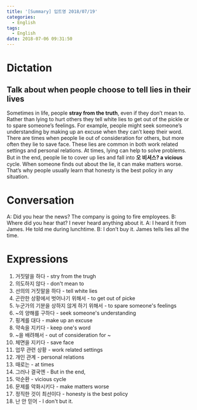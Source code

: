 ```yaml
---
title: '[Summary] 입트영 2018/07/19'
categories:
  - English
tags:
  - English
date: 2018-07-06 09:31:50
---
```


# Dictation

## Talk about when people choose to tell lies in their lives

Sometimes in life, people **stray from the truth**, even if they don’t mean to. Rather than lying to hurt others they tell white lies to get out of the pickle or to spare someone’s feelings. For example, people might seek someone’s understanding by making up an excuse when they can’t keep their word. There are times when people lie out of consideration for others, but more often they lie to save face. These lies are common in both work related settings and personal relations. At times, lying can help to solve problems. But in the end, people lie to cover up lies and fall into **오 비셔스? a vicious** cycle. When someone finds out about the lie, it can make matters worse. That’s why people usually learn that honesty is the best policy in any situation.

# Conversation

A: Did you hear the news? The company is going to fire employees.
B: Where did you hear that? I never heard anything about it.
A: I heard it from James. He told me during lunchtime.
B: I don’t buy it. James tells lies all the time.

# Expressions

1. 거짓말을 하다 - stry from the trugh
2. 의도하지 않다 - don't mean to
3. 선의의 거짓말을 하다 - tell white lies
4. 곤란한 상황에서 벗어나기 위해서 - to get out of picke
5. 누군가의 기분을 상하지 않게 하기 위해서 - to spare someone's feelings
6. ~의 양해를 구하다 - seek someone's understanding
7. 핑계를 대다 - make up an excuse
8. 약속을 지키다 - keep one's word
9. ~을 배려해서 - out of consideration for ~
10. 체면을 지키다 - save face
11. 업무 관련 상황 - work related settings
12. 개인 관계 - personal relations
13. 때로는 - at times
14. 그러나 결국엔 - But in the end,
15. 악순환 - vicious cycle
16. 문제를 악화시키다 - make matters worse
17. 정직한 것이 최선이다 - honesty is the best policy
18. 난 안 믿어 - I don't but it.